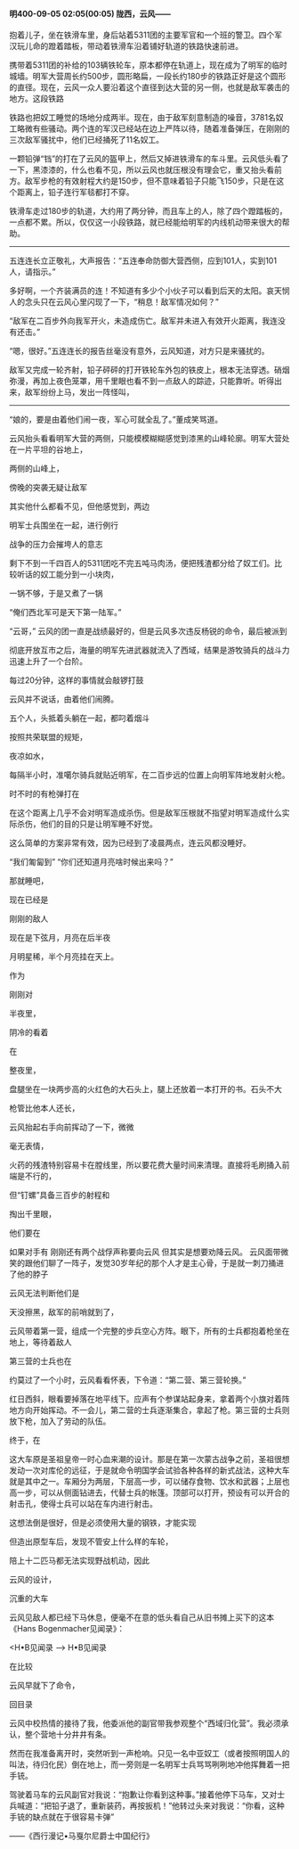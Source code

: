 #### 明400-09-05 02:05(00:05) 陇西，云风——

抱着儿子，坐在铁滑车里，身后站着5311团的主要军官和一个班的警卫。四个军汉玩儿命的蹬着踏板，带动着铁滑车沿着铺好轨道的铁路快速前进。

携带着5311团的补给的103辆铁轮车，原本都停在轨道上，现在成为了明军的临时城墙。明军大营周长约500步，圆形略扁，一段长约180步的铁路正好是这个圆形的直径。现在，云风一众人要沿着这个直径到达大营的另一侧，也就是敌军袭击的地方。这段铁路

铁路也把奴工睡觉的场地分成两半。现在，由于敌军刻意制造的噪音，3781名奴工略微有些骚动。两个连的军汉已经站在边上严阵以待，随着准备弹压，在刚刚的三次敌军骚扰中，他们已经捅死了11名奴工。

一颗铅弹“铛”的打在了云风的盔甲上，然后又掉进铁滑车的车斗里。云风低头看了一下，黑漆漆的，什么也看不见，所以云风也就压根没有理会它，重又抬头看前方。敌军步枪的有效射程大约是150步，但不意味着铅子只能飞150步，只是在这个距离上，铅子连行军毯都打不穿。

铁滑车走过180步的轨道，大约用了两分钟，而且车上的人，除了四个蹬踏板的，一点都不累。所以，仅仅这一小段铁路，就已经能给明军的内线机动带来很大的帮助。

***

五连连长立正敬礼，大声报告：“五连奉命防御大营西侧，应到101人，实到101人，请指示。”

多好啊，一个齐装满员的连！不知道有多少个小伙子可以看到后天的太阳。哀天悯人的念头只在云风心里闪现了一下，“稍息！敌军情况如何？”

“敌军在二百步外向我军开火，未造成伤亡。敌军并未进入有效开火距离，我连没有还击。”

“嗯，很好。”五连连长的报告丝毫没有意外，云风知道，对方只是来骚扰的。

敌军又完成一轮齐射，铅子砰砰的打开铁轮车外包的铁皮上，根本无法穿透。硝烟弥漫，再加上夜色笼罩，用千里眼也看不到一点敌人的踪迹，只能靠听。听得出来，敌军纷纷上马，发出一阵怪叫，

***

“娘的，要是由着他们闹一夜，军心可就全乱了。”董成笑骂道。

云风抬头看看明军大营的两侧，只能模模糊糊感觉到漆黑的山峰轮廓。明军大营处在一片平坦的谷地上，

两侧的山峰上，

傍晚的突袭无疑让敌军

其实他什么都看不见，但他感觉到，两边


明军士兵围坐在一起，进行例行

战争的压力会摧垮人的意志

剩下不到一千四百人的5311团吃不完五吨马肉汤，便把残渣都分给了奴工们。比较听话的奴工能分到一小块肉，

一锅不够，于是又煮了一锅

“俺们西北军可是天下第一陆军。”


“云哥，” 云风的团一直是战绩最好的，但是云风多次违反杨锐的命令，最后被派到

彻底开放互市之后，海量的明军先进武器就流入了西域，结果是游牧骑兵的战斗力迅速上升了一个台阶。


每过20分钟，这样的事情就会敲锣打鼓

云风并不说话，由着他们闹腾。

五个人，头抵着头躺在一起，都叼着烟斗

按照共荣联盟的规矩，

夜凉如水，

每隔半小时，准噶尔骑兵就贴近明军，在二百步远的位置上向明军阵地发射火枪。

时不时的有枪弹打在

在这个距离上几乎不会对明军造成杀伤。但是敌军压根就不指望对明军造成什么实际杀伤，他们的目的只是让明军睡不好觉。

这么简单的方案非常有效，因为已经到了凌晨两点，连云风都没睡好。

“我们匍匐到” “你们还知道月亮啥时候出来吗？”

那就睡吧，

现在已经是

刚刚的敌人

现在是下弦月，月亮在后半夜

月明星稀，半个月亮挂在天上。

作为

刚刚对

半夜里，

阴冷的看着

在

整夜里，

盘腿坐在一块两步高的火红色的大石头上，腿上还放着一本打开的书。石头不大

枪管比他本人还长，

云风抬起右手向前挥动了一下，微微

毫无表情，

火药的残渣特别容易卡在膛线里，所以要花费大量时间来清理。直接将毛刷捅入前端是不行的，

但“钉螺”具备三百步的射程和

掏出千里眼，

他们要在

如果对手有 刚刚还有两个战俘声称要向云风 但其实是想要劝降云风。 云风面带微笑的跟他们聊了一阵子，发觉30岁年纪的那个人才是主心骨，于是就一刺刀捅进了他的脖子

云风无法判断他们是

天没擦黑，敌军的前哨就到了，

云风带着第一营，组成一个完整的步兵空心方阵。眼下，所有的士兵都抱着枪坐在地上，等待着敌人

第三营的士兵也在

约莫过了一个小时，云风看看怀表，下令道：“第二营、第三营轮换。”

红日西斜，眼看要掉落在地平线下。应声有个参谋站起身来，拿着两个小旗对着阵地方向开始挥动。不一会儿，第二营的士兵逐渐集合，拿起了枪。第三营的士兵则放下枪，加入了劳动的队伍。

终于，在

这大车原是圣祖皇帝一时心血来潮的设计。那是在第一次蒙古战争之前，圣祖很想发动一次对库伦的远征，于是就命令明国学会试验各种各样的新式战法，这种大车就是其中之一。车厢分为两层，下层高一步，可以储存食物、饮水和武器；上层也高一步，可以从侧面钻进去，代替士兵的帐篷。顶部可以打开，预设有可以开合的射击孔，使得士兵可以站在车内进行射击。

这想法倒是很好，但是必须使用大量的钢铁，才能实现

但造出原型车后，发现不管安上什么样的车轮，

陪上十二匹马都无法实现野战机动，因此

云风的设计，

沉重的大车

云风见敌人都已经下马休息，便毫不在意的低头看自己从旧书摊上买下的这本《Hans Bogenmacher见闻录》：

<H•B见闻录
--> H•B见闻录

在比较

云风早就下了命令，

回目录

云风中校热情的接待了我，他委派他的副官带我参观整个“西域归化营”。我必须承认，整个营地十分井井有条。

然而在我准备离开时，突然听到一声枪响。只见一名中亚奴工（或者按照明国人的叫法，待归化民）倒在地上，而一旁则是一名明军士兵骂骂咧咧地冲他挥舞着一把手铳。

驾驶着马车的云风副官对我说：“抱歉让你看到这种事。”接着他停下马车，又对士兵喊道：“把铅子退了，重新装药，再按扳机！”他转过头来对我说：“你看，这种手铳的缺点就在于很容易卡弹”

——《西行漫记•马戛尔尼爵士中国纪行》
